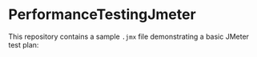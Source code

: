 # PerformanceTestingJmeter
This repository contains a sample `.jmx` file demonstrating a basic JMeter test plan:
